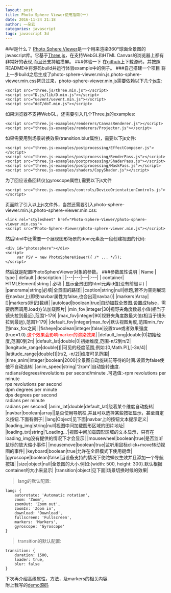 ```yaml
---
layout: post
title: Photo Sphere Viewer使用指南(一)
date: 2016-11-24 21:18
author: 一朵云
categories: javascript
tags: javascript 3d
---
```

###是什么？
[Photo Sphere Viewer](http://photo-sphere-viewer.js.org/)是一个用来渲染360°球面全景图的javascript库。它基于[Three.js](http://threejs.org)，在支持WebGL和HTML Canvas的浏览器上都有非常好的表现,而且还支持触摸屏。
###体验一下
在[github](https://github.com/mistic100/Photo-Sphere-Viewer)上下载源码，并按照README中将源码build并运行体验example中的例子。
###自己搭建一个项目
将上一步build之后生成了photo-sphere-viewer.min.js,photo-sphere-viewer.min.css拷贝过来，photo-sphere-viewer.min.js需要依赖以下几个js库:  

    <script src="three.js/three.min.js"></script>
    <script src="D.js/lib/D.min.js"></script>
    <script src="uevent/uevent.min.js"></script>
    <script src="doT/doT.min.js"></script>  
如果浏览器不支持WebGL，还需要引入几个Three.js的examples:  
    
    <script src="three.js-examples/renderers/CanvasRenderer.js"></script>
    <script src="three.js-examples/renderers/Projector.js"></script>  
    
如果需要用到场景转换效果(transition.blur属性)，需要以下js文件:  
    
    <script src="three.js-examples/postprocessing/EffectComposer.js"></script>
    <script src="three.js-examples/postprocessing/RenderPass.js"></script>
    <script src="three.js-examples/postprocessing/ShaderPass.js"></script>
    <script src="three.js-examples/postprocessing/MaskPass.js"></script>
    <script src="three.js-examples/shaders/CopyShader.js"></script>
    
为了回应设备回转仪(gyroscope属性),需要以下js文件  
    
    <script src="three.js-examples/controls/DeviceOrientationControls.js"></script>

页面除了引入以上js文件外，当然还需要引入photo-sphere-viewer.min.js,photo-sphere-viewer.min.css:
    
    <link rel="stylesheet" href="Photo-Sphere-Viewer/photo-sphere-viewer.min.css">
    <script src="Photo-Sphere-Viewer/photo-sphere-viewer.min.js"></script>
    
然后html中还需要一个展现图形场景的dom元素及一段创建视图的代码:
    
    <div id="photosphere"></div>
    <script>
         var PSV = new PhotoSphereViewer({ /* ... */});
    </script>  
然后就是配置PhotoSphereViewer对象的参数。
###参数属性说明
| Name | type | default | description |
|---|---|---|:---|
| container| HTMLElement&#124;string | <span class="label label-danger">必填</span> | 显示全景图的html元素id值(没有前缀＃) |
|panorama|string|<span class="label label-danger">必填</span>|全景图的路径|
|caption|string|null|标题,若不为空则展现在navbar上(即使navbar属性为false,也会出现navbar)|
|markers|Array|[]|markers(标记)数组|
|autoload|boolean|true|自动加载全景图.设置成false，需要后面调用.load方法加载图片|
|min_fov|integer|30|视野夹角度数最小值(相当于镜头拉到最近),范围1-179|
|max_fov|integer|90|视野夹角度数最大值(相当于镜头拉到最远),范围1-179|
|default_fov|integer|max_fov|默认视图角度,范围min_fov到max_fov之间|
|fisheye|boolean&#124;integer|false|设置true或者效果强度(true=1.0).<font style="color:red">这个效果会影响marker的渲染效果</font>|
|default_long|double|0|初始经度,范围0到2π|
|default_lat|double|0|初始维度,范围-π/2到π/2|
|longitude_range|double[]||可见的经度范围,例如:[0,Math.PI],[-3π/4]|
|latitude_range|double[]|[π/2, -π/2]|维度可见范围|
|time_anim|integer&#124;boolean|2000|全景图自动旋转前等待的时间.设置为false使他不自动选转|
|anim_speed|string|'2rpm'|自动旋转速度. radians/degrees/revolutions per second/minute .可选值:-rpm revolutions per minute <br>rps revolutions per second<br>dpm degrees per minute<br>dps degrees per second<br>radians per minute<br>radians per second|
|anim_lat|double|default_lat|绕着某个维度自动旋转|
|navbar|boolean|array||是否使用导航栏,并且可以选择某些按钮显示，甚至自定义按钮.下面有例子|
|lang|Object|见下面|navbar上的按钮文本提示定义|
|loading_img|string|null|视图中间加载圆形区域的图片地址|
|loading_txt|string|'Loading...'|视图中间加载圆形区域的文本显示，只有在loading_img没有提供的情况下才会显示|
|mousewheel|boolean|true|是否监听鼠标的放大缩小事件|
|mousemove|boolean|true|监听用鼠标click+move转动视图的事件|
|keyboard|boolean|true|允许在全屏模式下使用键盘|
|gyroscope|boolean|false|当设备支持的情况下使陀螺仪生效并且添加一个导航按钮|
|size|object|null|全景图的大小.例如:{width: 500, height: 300}.默认根据container的大小来显示|
|transition|object|见下面|场景切换时候的效果|
>lang的默认配置:  

    lang: {
        autorotate: 'Automatic rotation',
        zoom: 'Zoom',
        zoomOut: 'Zoom out',
        zoomIn: 'Zoom in',
        download: 'Download',
        fullscreen: 'Fullscreen',
        markers: 'Markers',
        gyroscope: 'Gyroscope'
    }
    
>transition的默认配置:  
    
    transition: {
        duration: 1500,
        loader: true,
        blur: false
    }

下次再介绍高级属性，方法，及markers的相关内容.  
附上我写的[demo源码](https://github.com/yunzhongshu/fly-sky)


